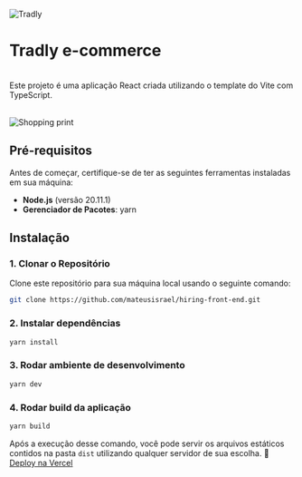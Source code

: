 ![Tradly](https://github.com/mateusisrael/hiring-front-end/blob/chore/docs/src/docs/logo-hdpi.png) 
<br />
# Tradly e-commerce
<br />
Este projeto é uma aplicação React criada utilizando o template do Vite com TypeScript.
<br />
<br />

![Shopping print](https://github.com/mateusisrael/hiring-front-end/blob/chore/docs/src/docs/1.png)

## Pré-requisitos

Antes de começar, certifique-se de ter as seguintes ferramentas instaladas em sua máquina:

- **Node.js** (versão 20.11.1)
- **Gerenciador de Pacotes**: yarn

## Instalação

### 1. Clonar o Repositório
Clone este repositório para sua máquina local usando o seguinte comando:
```bash
git clone https://github.com/mateusisrael/hiring-front-end.git
```

### 2. Instalar dependências
```bash
yarn install
```
### 3. Rodar ambiente de desenvolvimento
```bash
yarn dev
```

### 4. Rodar build da aplicação
```bash
yarn build
```
Após a execução desse comando, você pode servir os arquivos estáticos contidos na pasta `dist` utilizando qualquer servidor de sua escolha. 🚀
<br />
[Deploy na Vercel](https://hiring-front-end-three.vercel.app/)
